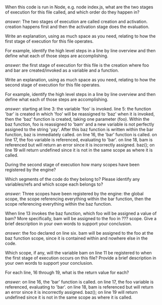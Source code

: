When this code is run in Node, e.g. node index.js, what are the two stages of execution for this file called, and which order do they happen in?


*answer:*
The two stages of execution are called creation and activation. creation happens first and then the activation stage does the evaluation.

Write an explanation, using as much space as you need, relating to how the first stage of execution for this file operates.

For example, identify the high level steps in a line by line overview and then define what each of those steps are accomplishing.

*answer:*
the first stage of execution for this file is the creation where foo and bar are created/invoked as a variable
and a function.

Write an explanation, using as much space as you need, relating to how the second stage of execution for this file operates.

For example, identify the high level steps in a line by line overview and then define what each of those steps are accomplishing.

*answer:*
starting at line 3: the variable 'foo' is invoked. line 5: the function 'bar' is created in which 'foo' will be reassigned to 'baz' when it is invoked, then the 'baz' function is created, taking one parameter (foo). Within the baz function, foo is reassigned to 'bam' and a new variable is not perfectly assigned to the string 'yay'. After this baz function is written within the bar function, baz is immediately called. on line 16, the 'bar' function is called. on line 17, the foo variable is referenced, evaluating to 'bar'. on line 18, bam is referenced but will return an error since it is incorrectly assigned. baz(); on line 19 will return undefined since it is not in the same scope as where it is called.

During the second stage of execution how many scopes have been registered by the engine?

Which segments of the code do they belong to?
Please identify any variables/refs and which scope each belongs to?

*answer:*
Three scopes have been registered by the engine: the global scope, the scope referencing everything within the bar function, then the scope referencing everything within the baz function.

When line 13 invokes the baz function, which foo will be assigned a value of bam? More specifically, bam will be assigned to the foo in ??? scope. Give a brief description in your own words to support your conclusion.

*answer:*
the foo declared on line six. bam will be assigned to the foo at the baz function scope, since it is contained within and nowhere else in the code.


Which scope, if any, will the variable bam on line 11 be registered to when the first stage of execution occurs on this file? Provide a brief description in your own words to support your conclusion.

For each line, 16 through 19, what is the return value for each?

*answer:*
on line 16, the 'bar' function is called. on line 17, the foo variable is referenced, evaluating to 'bar'. on line 18, bam is referenced but will return an error since it is incorrectly assigned. baz(); on line 19 will return undefined since it is not in the same scope as where it is called.
